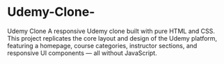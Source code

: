 # Udemy-Clone-
Udemy Clone
A responsive Udemy clone built with pure HTML and CSS. This project replicates the core layout and design of the Udemy platform, featuring a homepage, course categories, instructor sections, and responsive UI components — all without JavaScript.
